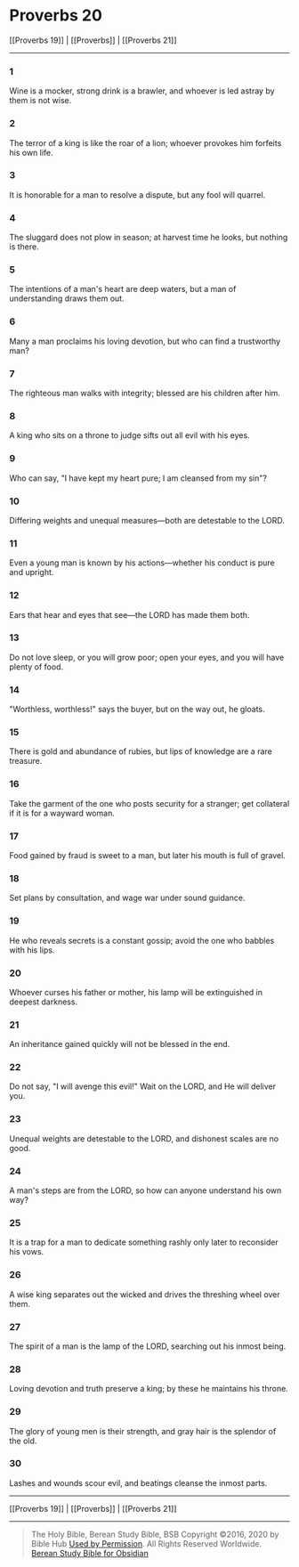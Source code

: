 # Proverbs 20

[[Proverbs 19]] | [[Proverbs]] | [[Proverbs 21]]

---

### 1
Wine is a mocker, strong drink is a brawler, and whoever is led astray by them is not wise.

### 2
The terror of a king is like the roar of a lion; whoever provokes him forfeits his own life.

### 3
It is honorable for a man to resolve a dispute, but any fool will quarrel.

### 4
The sluggard does not plow in season; at harvest time he looks, but nothing is there.

### 5
The intentions of a man's heart are deep waters, but a man of understanding draws them out.

### 6
Many a man proclaims his loving devotion, but who can find a trustworthy man?

### 7
The righteous man walks with integrity; blessed are his children after him.

### 8
A king who sits on a throne to judge sifts out all evil with his eyes.

### 9
Who can say, "I have kept my heart pure; I am cleansed from my sin"?

### 10
Differing weights and unequal measures—both are detestable to the LORD.

### 11
Even a young man is known by his actions—whether his conduct is pure and upright.

### 12
Ears that hear and eyes that see—the LORD has made them both.

### 13
Do not love sleep, or you will grow poor; open your eyes, and you will have plenty of food.

### 14
"Worthless, worthless!" says the buyer, but on the way out, he gloats.

### 15
There is gold and abundance of rubies, but lips of knowledge are a rare treasure.

### 16
Take the garment of the one who posts security for a stranger; get collateral if it is for a wayward woman.

### 17
Food gained by fraud is sweet to a man, but later his mouth is full of gravel.

### 18
Set plans by consultation, and wage war under sound guidance.

### 19
He who reveals secrets is a constant gossip; avoid the one who babbles with his lips.

### 20
Whoever curses his father or mother, his lamp will be extinguished in deepest darkness.

### 21
An inheritance gained quickly will not be blessed in the end.

### 22
Do not say, "I will avenge this evil!" Wait on the LORD, and He will deliver you.

### 23
Unequal weights are detestable to the LORD, and dishonest scales are no good.

### 24
A man's steps are from the LORD, so how can anyone understand his own way?

### 25
It is a trap for a man to dedicate something rashly only later to reconsider his vows.

### 26
A wise king separates out the wicked and drives the threshing wheel over them.

### 27
The spirit of a man is the lamp of the LORD, searching out his inmost being.

### 28
Loving devotion and truth preserve a king; by these he maintains his throne.

### 29
The glory of young men is their strength, and gray hair is the splendor of the old.

### 30
Lashes and wounds scour evil, and beatings cleanse the inmost parts.

---

[[Proverbs 19]] | [[Proverbs]] | [[Proverbs 21]]

---

> The Holy Bible, Berean Study Bible, BSB
> Copyright &copy;2016, 2020 by Bible Hub
> [Used by Permission](https://berean.bible/terms.htm). All Rights Reserved Worldwide.
> [Berean Study Bible for Obsidian](https://github.com/gapmiss/berean-study-bible-for-obsidian)

